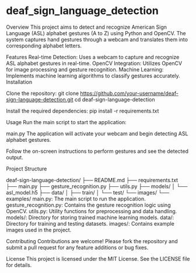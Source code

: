 # deaf_sign_language_detection

Overview
This project aims to detect and recognize American Sign Language (ASL) alphabet gestures (A to Z) using Python and OpenCV. The system captures hand gestures through a webcam and translates them into corresponding alphabet letters.

Features
Real-time Detection: Uses a webcam to capture and recognize ASL alphabet gestures in real-time.
OpenCV Integration: Utilizes OpenCV for image processing and gesture recognition.
Machine Learning: Implements machine learning algorithms to classify gestures accurately.
Installation

Clone the repository:
git clone https://github.com/your-username/deaf-sign-language-detection.git
cd deaf-sign-language-detection

Install the required dependencies:
pip install -r requirements.txt

Usage
Run the main script to start the application:


main.py
The application will activate your webcam and begin detecting ASL alphabet gestures.

Follow the on-screen instructions to perform gestures and see the detected output.

Project Structure

deaf-sign-language-detection/
├── README.md
├── requirements.txt
├── main.py
├── gesture_recognition.py
├── utils.py
├── models/
│   └── asl_model.h5
├── data/
│   ├── train/
│   └── test/
└── images/
    └── examples/
main.py: The main script to run the application.
gesture_recognition.py: Contains the gesture recognition logic using OpenCV.
utils.py: Utility functions for preprocessing and data handling.
models/: Directory for storing trained machine learning models.
data/: Directory for training and testing datasets.
images/: Contains example images used in the project.

Contributing
Contributions are welcome! Please fork the repository and submit a pull request for any feature additions or bug fixes.

License
This project is licensed under the MIT License. See the LICENSE file for details.

